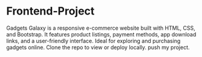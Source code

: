 # Frontend-Project
Gadgets Galaxy is a responsive e-commerce website built with HTML, CSS, and Bootstrap. It features product listings, payment methods, app download links, and a user-friendly interface. Ideal for exploring and purchasing gadgets online. Clone the repo to view or deploy locally.
push my project.
